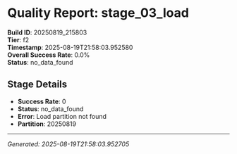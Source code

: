 # Quality Report: stage_03_load

**Build ID**: 20250819_215803  
**Tier**: f2  
**Timestamp**: 2025-08-19T21:58:03.952580  
**Overall Success Rate**: 0.0%  
**Status**: no_data_found

## Stage Details

- **Success Rate**: 0
- **Status**: no_data_found
- **Error**: Load partition not found
- **Partition**: 20250819

---
*Generated: 2025-08-19T21:58:03.952705*
